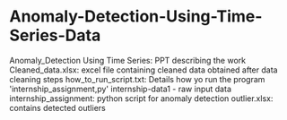 # Anomaly-Detection-Using-Time-Series-Data
Anomaly_Detection Using Time Series: PPT describing the work
Cleaned_data.xlsx: excel file containing cleaned data obtained after data cleaning steps
how_to_run_script.txt: Details how yo run the program 'internship_assignment,py'
internship-data1 - raw input data
internship_assignment: python script for anomaly detection
outlier.xlsx: contains detected outliers
